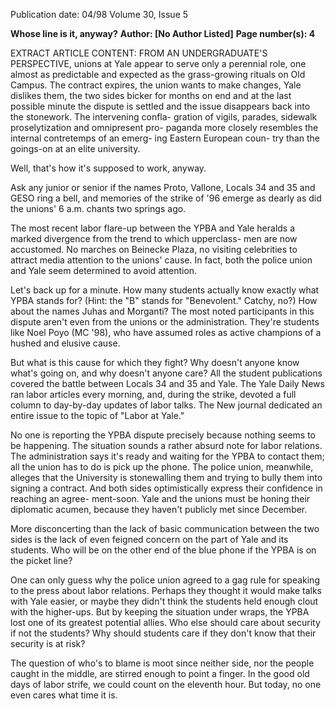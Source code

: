 Publication date: 04/98
Volume 30, Issue 5

**Whose line is it, anyway?**
**Author:  [No Author Listed]**
**Page number(s): 4**

EXTRACT ARTICLE CONTENT:
FROM AN UNDERGRADUATE'S PERSPECTIVE, 
unions at Yale appear to serve only a 
perennial role, one almost as predictable and 
expected as the grass-growing rituals on Old 
Campus. The contract expires, the union 
wants to make changes, Yale dislikes them, 
the two sides bicker for months on end and 
at the last possible minute the dispute is settled and the issue disappears back into the 
stonework. The intervening confla-
gration of vigils, parades, 
sidewalk proselytization 
and omnipresent pro-
paganda more closely 
resembles the internal 
contretemps of an emerg-
ing Eastern European coun-
try than the goings-on at an 
elite university. 

Well, that's how it's supposed to 
work, anyway. 

Ask any junior or senior if the names 
Proto, Vallone, Locals 34 and 35 and GESO 
ring a bell, and memories of the strike of '96 
emerge as dearly as did the unions' 6 a.m. 
chants two springs ago. 

The most recent labor flare-up between 
the YPBA and Yale heralds a marked divergence from the trend to which upperclass-
men are now accustomed. No marches on 
Beinecke Plaza, no visiting celebrities to 
attract media attention to the unions' cause. 
In fact, both the police union and Yale seem 
determined to avoid attention. 

Let's back up for a minute. How many 
students actually know exactly what YPBA 
stands for? (Hint: the "B" stands for "Benevolent." Catchy, no?) How about the names 
Juhas and Morganti? The most noted participants in this dispute aren't even from the 
unions or the administration. They're students like Noel Poyo (MC '98), who have 
assumed roles as active champions of a 
hushed and elusive cause. 

But what is this cause for which they 
fight? Why doesn't anyone know what's 
going on, and why doesn't anyone care? All 
the student publications covered the battle 
between Locals 34 and 35 and Yale. The Yale 
Daily News ran labor articles every morning, 
and, during the strike, devoted a full column 
to day-by-day updates of labor talks. The 
New journal dedicated an entire issue to the 
topic of "Labor at Yale." 

No one is reporting the YPBA dispute 
precisely because nothing seems to be happening. The situation sounds a rather absurd 
note for labor relations. The administration 
says it's ready and waiting for the YPBA to 
contact them; all the union has to 
do is pick up the phone. The 
police 
union, 
meanwhile, 
alleges that the University is 
stonewalling them and trying 
to bully them into 
signing a contract. And 
both sides optimistically 
express their confidence 
in reaching an agree-
ment-soon. Yale and the unions 
must be honing their diplomatic acumen, 
because they haven't publicly met since 
December. 

More disconcerting than the lack of 
basic communication between the two sides 
is the lack of even feigned concern on the 
part of Yale and its students. Who will be 
on the other end of the blue phone if the 
YPBA is on the picket line? 

One can only guess why the police 
union agreed to a gag rule for speaking to the 
press about labor relations. Perhaps they 
thought it would make talks with Yale easier, 
or maybe they didn't think the students held 
enough clout with the higher-ups. But by 
keeping the situation under wraps, the YPBA 
lost one of its greatest potential allies. Who 
else should care about security if not the students? Why should students care if they don't 
know that their security is at risk? 

The question of who's to blame is moot 
since neither side, nor the people caught in 
the middle, are stirred enough to point a finger. In the good old days of labor strife, we 
could count on the eleventh hour. But today, 
no one even cares what time it is.
